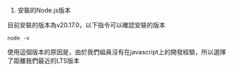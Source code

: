 1. 安裝的Node.js版本

目前安裝的版本為v20.17.0，以下指令可以確認安裝的版本
```
node -v
```
使用這個版本的原因是，由於我們組員沒有在javascript上的開發經驗，所以選擇了距離我們最近的LTS版本